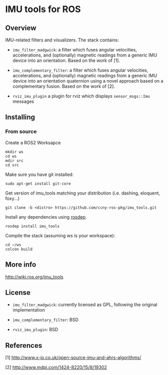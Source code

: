 IMU tools for ROS
===================================

Overview
-----------------------------------

IMU-related filters and visualizers. The stack contains:

 * `imu_filter_madgwick`: a filter which fuses angular velocities,
accelerations, and (optionally) magnetic readings from a generic IMU 
device into an orientation. Based on the work of [1].

 * `imu_complementary_filter`: a filter which fuses angular velocities,
accelerations, and (optionally) magnetic readings from a generic IMU 
device into an orientation quaternion using a novel approach based on a complementary fusion. Based on the work of [2].

 * `rviz_imu_plugin` a plugin for rviz which displays `sensor_msgs::Imu`
messages

Installing
-----------------------------------

### From source ###

Create a ROS2 Worksapce

    mkdir ws
    cd ws
    mdir src
    cd src

Make sure you have git installed:

    sudo apt-get install git-core

Get version of imu_tools matching your distribution (i.e. dashing, eloquent, foxy...)

    git clone -b <distro> https://github.com/ccny-ros-pkg/imu_tools.git

Install any dependencies using [rosdep](http://www.ros.org/wiki/rosdep).

    rosdep install imu_tools

Compile the stack (assuming ws is your workspace):

    cd ~/ws
    colcon build

More info
-----------------------------------

http://wiki.ros.org/imu_tools

License
-----------------------------------

 * `imu_filter_madgwick`: currently licensed as GPL, following the original implementation
 
 * `imu_complementary_filter`: BSD

 * `rviz_imu_plugin`: BSD

References
-----------------------------------
 [1] http://www.x-io.co.uk/open-source-imu-and-ahrs-algorithms/

 [2] http://www.mdpi.com/1424-8220/15/8/19302
